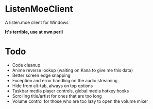 # ListenMoeClient
A listen.moe client for Windows

**It's terrible, use at own peril**

# Todo

 - Code cleanup
 - Anime reverse lookup (waiting on Kana to give me this data)
 - Better screen edge snapping
 - Exception and error handling on the audio streaming
 - Hide from alt-tab, always on top options
 - Taskbar media player controls, global media hotkey hooks
 - Scrolling title/artist for ones that are too long
 - Volume control for those who are too lazy to open the volume mixer
